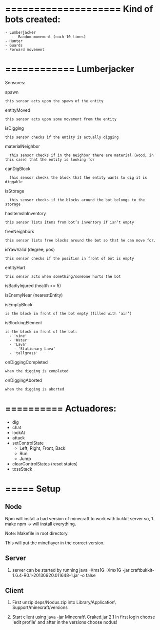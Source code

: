 ====================
Kind of bots created:
====================

	- Lumberjacker
		- Random movement (each 10 times)
	- Hunter
	- Guards
	- Forward movement

============
Lumberjacker
============

Sensores: 

  spawn
    
    this sensor acts upon the spawn of the entity

  entityMoved
    
    this sensor acts upon some movement from the entity

  isDigging
  
    this sensor checks if the entity is actually digging 

  materialNeighbor

      this sensor checks if in the neighbor there are material (wood, in this case) that the entity is looking for 

  canDigBlock
      
      this sensor checks the block that the entity wants to dig it is diggable

  isStorage 
      
      this sensor checks if the blocks around the bot belongs to the storage

  hasItemsInInventory
  
    this sensor lists items from bot’s inventory if isn’t empty

  freeNeighbors
    
    this sensor lists free blocks around the bot so that he can move for.

  isYawValid (degree, pos)
  
    this sensor checks if the position in front of bot is empty

  entityHurt
  
    this sensor acts when something/someone hurts the bot

  isBadlyInjured (health <= 5) 

  isEnemyNear (nearestEntity) 
	
  isEmptyBlock
    
    is the block in front of the bot empty (filled with ‘air’)

  isBlockingElement 
  
    is the block in front of the bot:	
      - 'vine'
      - 'Water'
      - 'Lava'
	    - 'Stationary Lava'
      - 'tallgrass'

  onDiggingCompleted
    
    when the digging is completed

  onDiggingAborted
  
    when the digging is aborted 
    
    
    
==========
Actuadores:
==========
- dig
- chat
- lookAt
- attack
-  setControlState
	- Left, Right, Front, Back
	- Run
	- Jump
- clearControlStates (reset states)
- tossStack
    
    
=====
Setup
=====

Node
-----
  Npm will install a bad version of minecraft to work with bukkit server so,
    1. make npm -> will install everything.
  
  Note: Makefile in root directory.
  
  This will put the mineflayer in the correct version.

Server
------

  1. server can be started by running java -Xms1G -Xmx1G -jar craftbukkit-1.6.4-R0.1-20130920.011648-1.jar -o false

Client
-------
  1. First unzip deps/Nodus.zip into Library/Application\ Support/minecraft/versions

  2. Start client using java -jar Minecraft\ Craked.jar
  2.1 In first login choose 'edit profile' and after in the versions choose nodus!
